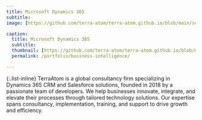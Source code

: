 ```yaml
---
title: Microsoft Dynamics 365
subtitle: 
image: [https://github.com/terra-atom/terra-atom.github.io/blob/main/screenshot.PNG]

caption:
  title: Microsoft Dynamics 365
  subtitle: 
  thumbnail: [https://github.com/terra-atom/terra-atom.github.io/blob/main/screenshot.PNG]
  permalink: /portfolio/business-intelligence/

---
```



{:.list-inline}
TerraAtom is a global consultancy firm specializing in Dynamics 365 CRM and Salesforce solutions, founded in 2018 by a passionate team of developers. We help businesses innovate, integrate, and elevate their processes through tailored technology solutions. Our expertise spans consultancy, implementation, training, and support to drive growth and efficiency.
